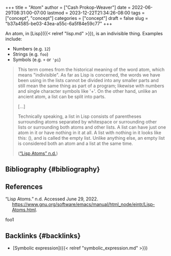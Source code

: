 +++
title = "Atom"
author = ["Cash Prokop-Weaver"]
date = 2022-06-29T08:31:00-07:00
lastmod = 2023-12-22T21:34:26-08:00
tags = ["concept", "concept"]
categories = ["concept"]
draft = false
slug = "b37a4585-be03-43ea-a55c-6a5f84e59c77"
+++

An atom, in [Lisp]({{< relref "lisp.md" >}}), is an indivisible thing. Examples include:

-   Numbers (e.g. `12`)
-   Strings (e.g. `foo`)
-   Symbols (e.g. `+` or `'pi`)

> This term comes from the historical meaning of the word atom, which means "indivisible". As far as Lisp is concerned, the words we have been using in the lists cannot be divided into any smaller parts and still mean the same thing as part of a program; likewise with numbers and single character symbols like '+'. On the other hand, unlike an ancient atom, a list can be split into parts.
>
> [...]
>
> Technically speaking, a list in Lisp consists of parentheses surrounding atoms separated by whitespace or surrounding other lists or surrounding both atoms and other lists. A list can have just one atom in it or have nothing in it at all. A list with nothing in it looks like this: (), and is called the empty list. Unlike anything else, an empty list is considered both an atom and a list at the same time.
>
> (<a href="#citeproc_bib_item_1">“Lisp Atoms” n.d.</a>)


## Bibliography {#bibliography}

## References

<style>.csl-entry{text-indent: -1.5em; margin-left: 1.5em;}</style><div class="csl-bib-body">
  <div class="csl-entry"><a id="citeproc_bib_item_1"></a>“Lisp Atoms.” n.d. Accessed June 29, 2022. <a href="https://www.gnu.org/software/emacs/manual/html_node/eintr/Lisp-Atoms.html">https://www.gnu.org/software/emacs/manual/html_node/eintr/Lisp-Atoms.html</a>.</div>
</div>

foo1


## Backlinks {#backlinks}

-   [Symbolic expression]({{< relref "symbolic_expression.md" >}})
